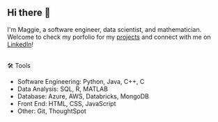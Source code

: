 ## Hi there 👋

I'm Maggie, a software engineer, data scientist, and mathematician.
Welcome to check my porfolio for my [projects]() and connect with me on [LinkedIn](https://www.linkedin.com/in/dqymaggie/)! <br /><br />


🛠️ Tools
- Software Engineering: Python, Java, C++, C
- Data Analysis: SQL, R, MATLAB
- Database: Azure, AWS, Databricks, MongoDB
- Front End: HTML, CSS, JavaScript
- Other: Git, ThoughtSpot


<!--
-->

<!--
**dqymaggie/dqymaggie** is a ✨ _special_ ✨ repository because its `README.md` (this file) appears on your GitHub profile.

Here are some ideas to get you started:

- 🔭 I’m currently working on ...
- 🌱 I’m currently learning ...
- 👯 I’m looking to collaborate on ...
- 🤔 I’m looking for help with ...
- 💬 Ask me about ...
- 📫 How to reach me: ...
- 😄 Pronouns: ...
- ⚡ Fun fact: ...
-->
